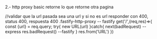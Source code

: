 
2.- http proxy basic
retorne lo que retorne otra pagina

//validar que la url pasada sea una url y si no es url responder con 400, status 400, respuesta 400
.fastify-http-proxy -- fastify
get('/',(req,res)=>{
    const {url} = req.query;
    try{
        new URL(url)
    }catch{
        next(badRequest) --express
        res.badRequest() --fastify
    }
    res.from('URL')
})